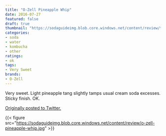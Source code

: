 ```yaml
---
title: "O-Zell Pineapple Whip"
date: 2016-07-27
featured: false
draft: true
thumbnail: "https://sodaguideimg.blob.core.windows.net/content/review/thumbs/o-zell-pineapple-whip.jpg"
categories:
- soda
- water
- kombucha
- other
ratings:
- ok
tags:
- Very Sweet
brands:
- O-Zell
---
```


Very sweet. Light pineapple tang slightly tamps usual cream soda excesses. Sticky finish. OK.

[Originally posted to Twitter.](https://twitter.com/Cavorter/status/758357640627888128)

{{< figure src="https://sodaguideimg.blob.core.windows.net/content/review/o-zell-pineapple-whip.jpg" >}}

